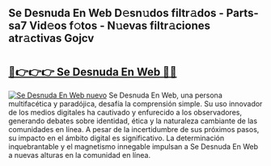 ## Se Desnuda En Web D𝚎sn𝚞dos filtr𝚊dos - Parts-sa7 Vid𝚎os f𝚘tos - N𝚞evas filtr𝚊ciones atr𝚊ctivas Gojcv

# <h2><a href="http://mbapyb.tromn.icu/?c=Se+Desnuda+En+Web">🔗👉👉👉 Se Desnuda En Web 🔗🔗</a></h2>

[![Se Desnuda En Web nuevo](https://i.imgur.com/pEAQMta.gif)](http://mbapyb.tromn.icu/?c=Se+Desnuda+En+Web)
Se Desnuda En Web, una persona multifacética y paradójica, desafía la comprensión simple. Su uso innovador de los medios digitales ha cautivado y enfurecido a los observadores, generando debates sobre identidad, ética y la naturaleza cambiante de las comunidades en línea. A pesar de la incertidumbre de sus próximos pasos, su impacto en el ámbito digital es significativo. La determinación inquebrantable y el magnetismo innegable impulsan a Se Desnuda En Web a nuevas alturas en la comunidad en línea.
